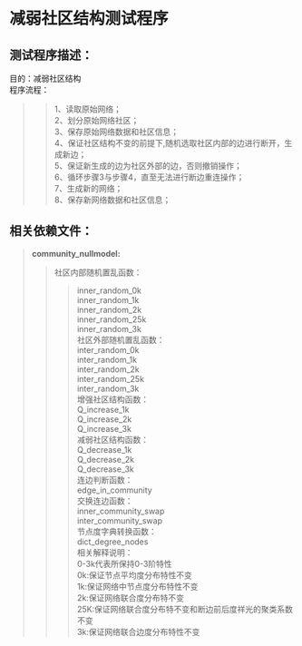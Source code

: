 # **减弱社区结构测试程序**  
## 测试程序描述：  
目的：减弱社区结构  
程序流程： 
>> 1、读取原始网络；  
>> 2、划分原始网络社区；  
>> 3、保存原始网络数据和社区信息；  
>> 4、保证社区结构不变的前提下,随机选取社区内部的边进行断开，生成新边；   
>> 5、保证新生成的边为社区外部的边，否则撤销操作；  
>> 6、循环步骤3与步骤4，直至无法进行断边重连操作；  
>> 7、生成新的网络；   
>> 8、保存新网络数据和社区信息；  
## 相关依赖文件： 
>**community_nullmodel:**
>>社区内部随机置乱函数：  
>>>inner_random_0k  
>>>inner_random_1k  
>>>inner_random_2k  
>>>inner_random_25k  
>>>inner_random_3k  
>>社区外部随机置乱函数：  
>>>inter_random_0k  
>>>inter_random_1k  
>>>inter_random_2k  
>>>inter_random_25k  
>>>inter_random_3k  
>>增强社区结构函数：  
>>>Q_increase_1k  
>>>Q_increase_2k  
>>>Q_increase_3k  
>>减弱社区结构函数：  
>>>Q_decrease_1k  
>>>Q_decrease_2k  
>>>Q_decrease_3k  
>>连边判断函数：  
>>>edge_in_community    
>>交换连边函数：  
>>>inner_community_swap    
>>>inter_community_swap  
>>节点度字典转换函数：  
>>>dict_degree_nodes  
相关解释说明：  
0-3k代表所保持0-3阶特性  
0k:保证节点平均度分布特性不变  
1k:保证网络中节点度分布特性不变  
2k:保证网络联合度分布特不变    
25K:保证网络联合度分布特不变和断边前后度祥光的聚类系数不变  
3k:保证网络联合边度分布特性不变  
